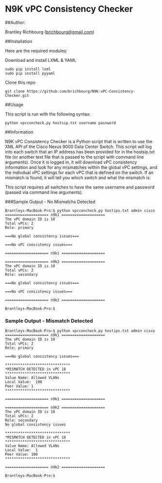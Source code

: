 # N9K vPC Consistency Checker

##Author:

Brantley Richbourg (brichbourg@gmail.com)

##Installation

Here are the required modules:


Download and install LXML & YAML
	
	sudo pip install lxml
	sudo pip install pyyaml

Clone this repo

	git clone https://github.com/brichbourg/N9K-vPC-Consistency-Checker.git


##Usage

This script is run with the following syntax:

	python vpcconcheck.py hostsip.txt username password 

##Information

N9K vPC Consistency Checker is a Python script that is written to use the XML API of the Cisco Nexus 9000 Data Center Switch.  This script will log into each switch that an IP address has been provided for in the hostsip.txt file (or another text file that is passed to the script with command line arguments).  Once it is logged in, it will download vPC consistency information and look for any mismatches within the global vPC settings, and the indivdual vPC settings for each vPC that is defined on the switch.  If an mismatch is found, it will tell you which switch and what the mismatch is.

This script requires all switches to have the same username and password (passed via command line arguments).

###Sample Output - No Mismatchs Detected

	Brantleys-MacBook-Pro:$ python vpcconcheck.py hostips.txt admin cisco
	==================== n9k1 ====================
	The vPC domain ID is 10
	Total vPCs: 2
	Role: primary

	===No global consistency issues===

	===No vPC consistency issues===

	==================== n9k1 ==================== 

	==================== n9k2 ====================
	The vPC domain ID is 10
	Total vPCs: 2
	Role: secondary

	===No global consistency issues===

	===No vPC consistency issues===

	==================== n9k2 ==================== 

	Brantleys-MacBook-Pro:$ 

### Sample Output - Mismatch Detected

	Brantleys-MacBook-Pro:$ python vpcconcheck.py hostips.txt admin cisco
	==================== n9k1 ====================
	The vPC domain ID is 10
	Total vPCs: 2
	Role: primary
	
	===No global consistency issues===

	******************************
	*MISMATCH DETECTED in vPC 18
	******************************
	Value Name: Allowed VLANs
	Local Value:  100
	Peer Value: 1
	****************************** 

	==================== n9k1 ==================== 

	==================== n9k2 ====================
	The vPC domain ID is 10
	Total vPCs: 2
	Role: secondary
	No global consistency issues

	******************************
	*MISMATCH DETECTED in vPC 18
	******************************
	Value Name: Allowed VLANs
	Local Value:  1
	Peer Value: 100
	****************************** 

	==================== n9k2 ==================== 

	Brantleys-MacBook-Pro:$ 
